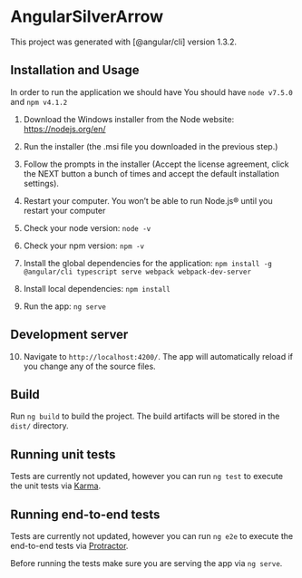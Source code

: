 # AngularSilverArrow

This project was generated with [@angular/cli] version 1.3.2.

## Installation and Usage
In order to run the application we should have You should have `node v7.5.0` and `npm v4.1.2`

1. Download the Windows installer from the Node website: https://nodejs.org/en/
2. Run the installer (the .msi file you downloaded in the previous step.)
3. Follow the prompts in the installer (Accept the license agreement, click the NEXT button a bunch of times and accept the default installation settings).
4. Restart your computer. You won’t be able to run Node.js® until you restart your computer

5. Check your node version: `node -v`
6. Check your npm version: `npm -v`

7. Install the global dependencies for the application:
    `npm install -g @angular/cli typescript serve webpack webpack-dev-server`

8. Install local dependencies:
    `npm install`

9. Run the app:
    `ng serve`

## Development server

10. Navigate to `http://localhost:4200/`. The app will automatically reload if you change any of the source files.

## Build

Run `ng build` to build the project. The build artifacts will be stored in the `dist/` directory.

## Running unit tests

Tests are currently not updated, however you can run `ng test` to execute the unit tests via [Karma](https://karma-runner.github.io).

## Running end-to-end tests

Tests are currently not updated, however you can run `ng e2e` to execute the end-to-end tests via [Protractor](http://www.protractortest.org/).

Before running the tests make sure you are serving the app via `ng serve`.